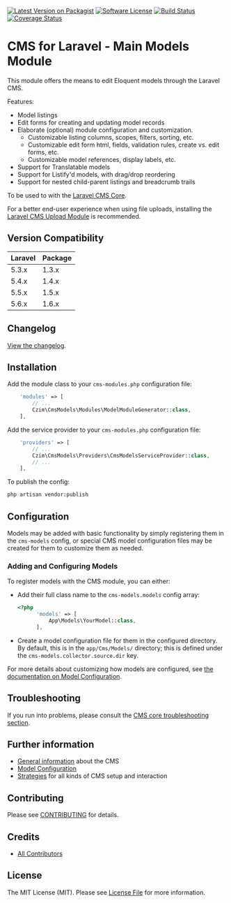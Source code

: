 [![Latest Version on Packagist][ico-version]][link-packagist]
[![Software License][ico-license]](LICENSE.md)
[![Build Status](https://travis-ci.org/czim/laravel-cms-models.svg?branch=master)](https://travis-ci.org/czim/laravel-cms-models)
[![Coverage Status](https://coveralls.io/repos/github/czim/laravel-cms-models/badge.svg?branch=master)](https://coveralls.io/github/czim/laravel-cms-models?branch=master)


# CMS for Laravel - Main Models Module

This module offers the means to edit Eloquent models through the Laravel CMS.

Features:

- Model listings
- Edit forms for creating and updating model records
- Elaborate (optional) module configuration and customization.
    - Customizable listing columns, scopes, filters, sorting, etc.
    - Customizable edit form html, fields, validation rules, create vs. edit forms, etc.
    - Customizable model references, display labels, etc.
- Support for Translatable models
- Support for Listify'd models, with drag/drop reordering
- Support for nested child-parent listings and breadcrumb trails


To be used to with the [Laravel CMS Core](https://github.com/czim/laravel-cms-core).

For a better end-user experience when using file uploads, installing the [Laravel CMS Upload Module](https://github.com/czim/laravel-cms-upload-module) is recommended.


## Version Compatibility

 Laravel             | Package 
:--------------------|:--------
 5.3.x               | 1.3.x
 5.4.x               | 1.4.x
 5.5.x               | 1.5.x
 5.6.x               | 1.6.x

## Changelog

[View the changelog](CHANGELOG.md).

## Installation

Add the module class to your `cms-modules.php` configuration file:

``` php
    'modules' => [
        // ...
        Czim\CmsModels\Modules\ModelModuleGenerator::class,
    ],
```

Add the service provider to your `cms-modules.php` configuration file:

``` php
    'providers' => [
        // ...
        Czim\CmsModels\Providers\CmsModelsServiceProvider::class,
        // ...
    ],
```

To publish the config:

``` bash
php artisan vendor:publish
```

## Configuration

Models may be added with basic functionality by simply registering them in the `cms-models` config, or special CMS model configuration files may be created for them to customize them as needed.

### Adding and Configuring Models

To register models with the CMS module, you can either:

- Add their full class name to the `cms-models.models` config array:

    ```php
    <?php
          'models' => [
              App\Models\YourModel::class,
          ],
    ```

- Create a model configuration file for them in the configured directory.  
    By default, this is in the `app/Cms/Models/` directory;
    this is defined under the `cms-models.collector.source.dir` key.  

For more details about customizing how models are configured, see [the documentation on Model Configuration](documentation/ModelConfiguration.md).


## Troubleshooting

If you run into problems, please consult the [CMS core troubleshooting section](https://github.com/czim/laravel-cms-core/blob/master/documentation/Troubleshooting.md).

## Further information

- [General information](documentation/General.md) about the CMS
- [Model Configuration](documentation/ModelConfiguration.md)
- [Strategies](documentation/Strategies.md) for all kinds of CMS setup and interaction 

## Contributing

Please see [CONTRIBUTING](CONTRIBUTING.md) for details.


## Credits

- [All Contributors][link-contributors]

## License

The MIT License (MIT). Please see [License File](LICENSE.md) for more information.

[ico-version]: https://img.shields.io/packagist/v/czim/laravel-cms-models.svg?style=flat-square
[ico-license]: https://img.shields.io/badge/license-MIT-brightgreen.svg?style=flat-square
[ico-downloads]: https://img.shields.io/packagist/dt/czim/laravel-cms-models.svg?style=flat-square

[link-packagist]: https://packagist.org/packages/czim/laravel-cms-models
[link-downloads]: https://packagist.org/packages/czim/laravel-cms-models
[link-author]: https://github.com/czim
[link-contributors]: ../../contributors
